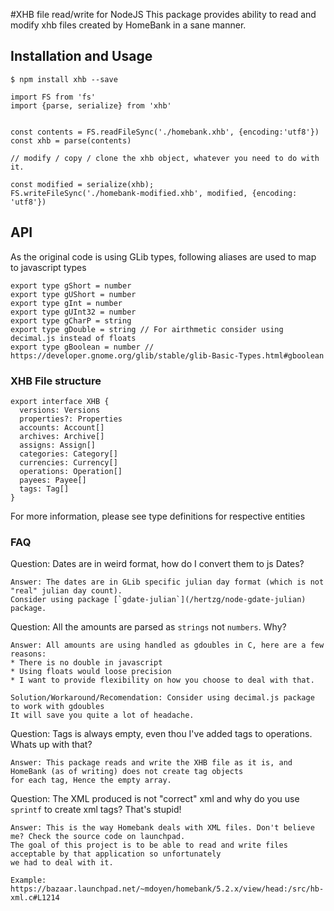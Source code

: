 #XHB file read/write for NodeJS
This package provides ability to read and modify xhb files created by HomeBank
in a sane manner.

## Installation and Usage

```
$ npm install xhb --save
```

```
import FS from 'fs'
import {parse, serialize} from 'xhb'


const contents = FS.readFileSync('./homebank.xhb', {encoding:'utf8'})
const xhb = parse(contents)

// modify / copy / clone the xhb object, whatever you need to do with it.

const modified = serialize(xhb);
FS.writeFileSync('./homebank-modified.xhb', modified, {encoding: 'utf8'})
```

## API

As the original code is using GLib types, following aliases are used to map to javascript types

```
export type gShort = number
export type gUShort = number
export type gInt = number
export type gUInt32 = number
export type gCharP = string
export type gDouble = string // For airthmetic consider using decimal.js instead of floats
export type gBoolean = number // https://developer.gnome.org/glib/stable/glib-Basic-Types.html#gboolean
```

### XHB File structure

```
export interface XHB {
  versions: Versions
  properties?: Properties
  accounts: Account[]
  archives: Archive[]
  assigns: Assign[]
  categories: Category[]
  currencies: Currency[]
  operations: Operation[]
  payees: Payee[]
  tags: Tag[]
}
```

For more information, please see type definitions for respective entities

### FAQ

Question: Dates are in weird format, how do I convert them to js Dates?
```
Answer: The dates are in GLib specific julian day format (which is not "real" julian day count). 
Consider using package [`gdate-julian`](/hertzg/node-gdate-julian) package.
```

Question: All the amounts are parsed as `strings` not `numbers`. Why?
```
Answer: All amounts are using handled as gdoubles in C, here are a few reasons:
* There is no double in javascript
* Using floats would loose precision
* I want to provide flexibility on how you choose to deal with that.

Solution/Workaround/Recomendation: Consider using decimal.js package to work with gdoubles 
It will save you quite a lot of headache.
```

Question: Tags is always empty, even thou I've added tags to operations. Whats up with that?
```
Answer: This package reads and write the XHB file as it is, and HomeBank (as of writing) does not create tag objects
for each tag, Hence the empty array.
```

Question: The XML produced is not "correct" xml and why do you use `sprintf` to create xml tags? That's stupid!
```
Answer: This is the way Homebank deals with XML files. Don't believe me? Check the source code on launchpad.
The goal of this project is to be able to read and write files acceptable by that application so unfortunately
we had to deal with it.

Example: https://bazaar.launchpad.net/~mdoyen/homebank/5.2.x/view/head:/src/hb-xml.c#L1214
```
